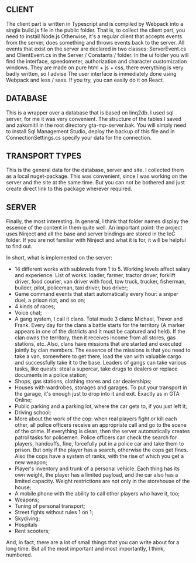 CLIENT
------------

The client part is written in Typescript and is compiled by Webpack into a single build.js file in the public folder.
That is, to collect the client part, you need to install Node.js
Otherwise, it's a regular client that accepts events from the server, does something and throws events back to the server.
All events that exist on the server are declared in two classes: ServerEvent.cs and ClientEvent.cs in the Server / Constants / folder.
In the ui folder you will find the interface, speedometer, authorization and character customization windows. They are made on pure html + js + css, there everything is very badly written, so I advise
The user interface is immediately done using Webpack and less / sass. If you try, you can easily do it on React.

DATABASE
------------

This is a wrapper over a database that is based on linq2db. I used sql server, for me it was very convenient. The structure of the tables I saved and zakomitil in the root directory gta-mp-server.bak.
You will simply need to install Sql Management Studio, deploy the backup of this file and in ConnectionSettings.cs specify your data for the connection.

TRANSPORT TYPES
------------

This is the general data for the database, server and site. I collected them as a local nuget-package. This was convenient, since I was working on the server and the site at the same time. But you can not be bothered and just create
direct link to this package wherever required.

SERVER
------------

Finally, the most interesting. In general, I think that folder names display the essence of the content in them quite well.
An important point: the project uses Ninject and all the base and server bindings are stored in the IoC folder. If you are not familiar with Ninject and what it is for, it will be helpful to find out.

In short, what is implemented on the server:

- 14 different works with sublevels from 1 to 5. Working levels affect salary and experience. List of works: loader, farmer, tractor driver, forklift driver, food courier, van driver with food, tow truck, trucker, fisherman, builder, pilot, policeman, taxi driver, bus driver;
- Game command events that start automatically every hour: a sniper duel, a prison riot, and so on;
- 4 kinds of races;
- Voice chat;
- A gang system, I call it clans. Total made 3 clans: Michael, Trevor and Frank. Every day for the clans a battle starts for the territory (A marker appears in one of the districts and it must be captured and held).
  If the clan owns the territory, then it receives income from all stores, gas stations, etc.
  Also, clans have missions that are started and executed jointly by clan members. The essence of the missions is that you need to take a van, somewhere to get there, load the van with valuable cargo and successfully take it to the base.
  Leaders of gangs can take various tasks, like quests: steal a supercar, take drugs to dealers or replace documents in a police station;
- Shops, gas stations, clothing stores and car dealerships;
- Houses with wardrobes, storages and garages. To put your transport in the garage, it's enough just to drop into it and exit. Exactly as in GTA Online;
- Public parking and a parking lot, where the car gets to, if you just left it;
- Driving school;
- More about the work of the cop: when real players fight or kill each other, all police officers receive an appropriate call and go to the scene of the crime.
  If everything is clean, then the server automatically creates patrol tasks for policemen. Police officers can check the search for players, handcuffs, fine, forcefully put in a police car and take them to prison.
  But only if the player has a search, otherwise the cops get fines. Also the cops have a system of ranks, with the rise of which you get a new weapon;
- Player's inventory and trunk of a personal vehicle. Each thing has its own weight, the player has a limited payload, and the car also has a limited capacity. Weight restrictions are not only in the storehouse of the house;
- A mobile phone with the ability to call other players who have it, too;
- Weapons;
- Tuning of personal transport;
- Street fights without rules 1 on 1;
- Skydiving;
- Hospitals
- Rent scooters;

And, in fact, there are a lot of small things that you can write about for a long time. But all the most important and most importantly, I think, numbered.
